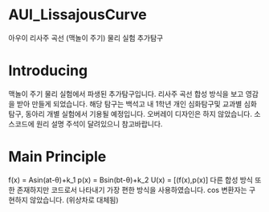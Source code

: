 # AUI_LissajousCurve
아우이 리사주 곡선 (맥놀이 주기) 물리 실험 추가탐구

# Introducing
맥놀이 주기 물리 실험에서 파생된 추가탐구입니다.
리사주 곡선 합성 방식을 보고 영감을 받아 만들게 되었습니다.
해당 탐구는 백석고 내 1학년 개인 심화탐구및 교과별 심화탐구, 동아리 개별 실험에서 기용될 예정입니다.
오버레이 디자인은 하지 않았습니다.
소스코드에 원리 설명 주석이 달려있으니 참고바랍니다.

# Main Principle
f(x) = Asin(at-θ)+k_1
p(x) = Bsin(bt-θ)+k_2
U(x) = [(f(x),p(x)]
다른 합성 방식 또한 존재하지만 코드로서 나타내기 가장 편한 방식을 사용하였습니다.
cos 변환자는 구현하지 않았습니다. (위상차로 대체됨)
